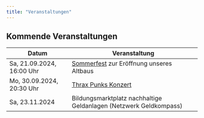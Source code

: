 ```yaml
---
title: "Veranstaltungen"
---
```


## Kommende Veranstaltungen

Datum | Veranstaltung 
-------- | -------- 
Sa, 21.09.2024, 16:00 Uhr | <a href="https://rausgegangen.de/events/sommerfest-zur-eroffnung-des-altbaus-im-collegium-academicum-0/">Sommerfest</a> zur Eröffnung unseres Altbaus
Mo, 30.09.2024, 20:30 Uhr | <a href="https://rausgegangen.de/events/thrax-punks-live-1/">Thrax Punks Konzert</a>
Sa, 23.11.2024  |  Bildungsmarktplatz nachhaltige Geldanlagen (Netzwerk Geldkompass)
